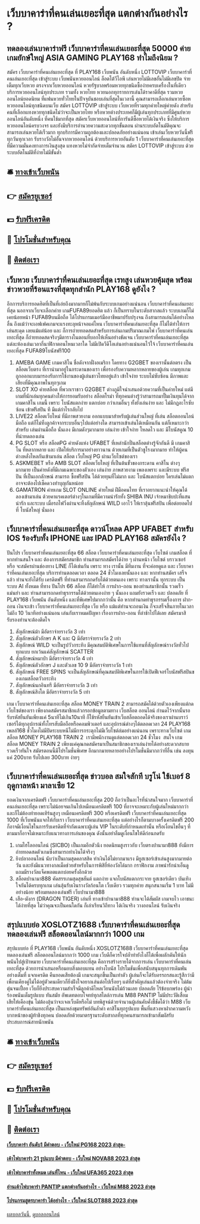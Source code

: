 # เว็บบาคาร่าที่คนเล่นเยอะที่สุด แตกต่างกันอย่างไร ?
## ทดลองเล่นบาคาร่าฟรี เว็บบาคาร่าที่คนเล่นเยอะที่สุด 50000 ค่ายเกมยักษ์ใหญ่ ASIA GAMING PLAY168 ทำไมถึงนิยม ?
สมัคร เว็บบาคาร่าที่คนเล่นเยอะที่สุด ที่ PLAY168 เว็บพนัน อันดับหนึ่ง LOTTOVIP เว็บบาคาร่าที่คนเล่นเยอะที่สุด เข้าสู่ระบบ เว็บพนันหวยออนไลน์ ล็อตโต้วีไอพี เล่นหวยไม่มีเลขอั้นไม่มีเลขปิด จ่ายเต็มทุกเว็บหวย ตรงจากเว็บหวยออนไลน์ หวยรัฐบาลพร้อมหวยทุกชนิดซื้อง่ายครบเครื่องในที่เดียว บริการหวยออนไลน์ทุกประเภท รวมทั้ง หวยไทย หวยนอกทุกรายการเล่นได้ราคาดีที่สุด รวมหวยออนไลน์ยอดนิยม ที่แฟนหวยทั่วไทยในปัจจุบันชอบเล่นที่สุดในเวลานี้ คุณสามารถเลือกเล่นหวยซื้อหหวยออนไลน์ทุกชนิดบนเว็บ สมัคร LOTTOVIP เข้าสู่ระบบ เว็บหวยที่รวมทุกค่ายใหญ่ค่ายดัง สำหรับคนที่เลือกแทงหวยทุกชนิดไม่ว่าจะเป็นหวยไทย หรือหวยต่างประเทศก็มีผู้เล่นทุกประเภทที่มีศูนย์หวยออนไลน์อันดับหนึ่ง ที่คนใช้มากที่สุด สมัครเว็บหวยออนไลน์ที่การันตีซื้อหวยได้เงินจริง ซึ่งให้บริการหวยออนไลน์ครบวงจร และยังมีบริการอำนวยความสะดวกทุกขั้นตอน ผ่านระบบอัตโนมัติคุณจะสามารถเล่นหวยได้เร็วมาก ทุกบริการมีความถูกต้องและปลอดภัยอย่างแน่นอน เข้าเล่นเว็บหวยวันนี้ฟรีทุกวันทุกเวลา รับรางวัลไม่อั้นจากหวยออนไลน์ ด้วยบริการหวยอันดับ 1 เว็บบาคาร่าที่คนเล่นเยอะที่สุด ที่มีความมั่นคงทางการเงินสูงสุด แทงหวยไม่จำกัดจ่ายเต็มจำนวน สมัคร LOTTOVIP เข้าสู่ระบบ ด้วยระบบอัตโนมัติที่ง่ายไม่มีขั้นต่ำ

## 🛎 [ทางเข้าเว็บพนัน](https://bit.ly/3SdLNi2)
## 👉 [สมัครยูเซอร์](https://bit.ly/3SdLNi2)
## 💵 [รับฟรีเครดิต](https://bit.ly/3dyRKHj)
## 👑 [โปรโมชั่นสำหรับคุณ](https://bit.ly/3dyRKHj)
## 📱 [ติดต่อเรา](https://bit.ly/3dyRKHj)

## เว็บหวย เว็บบาคาร่าที่คนเล่นเยอะที่สุด เรทสูง เล่นหวยคุ้มสุด พร้อมข่าวหวยที่ร้อนแรงที่สุดทุกสำนัก PLAY168 ดูยังไง ?
อีกการบริการยอดฮิตที่เป็นที่เอ่ยถึงมากมายก็ไม่พ้นกับระบบเกมอย่างแน่นอน เว็บบาคาร่าที่คนเล่นเยอะที่สุด นอกจากเว็บจะเลือกค่าย เกมFUFA89ยอดฮิต แล้ว ก็เป็นทราบในระดับสากลแล้ว ระบบเกมก็ไม่เคยน้อยหน้า FUFA89บนมือถือ ได้โปรแกรมเมอร์มืออาชีพมาปรับปรุงจน ถึงสามารถเล่นได้อย่างไหลลื่น ถึงแม้ว่าจะเอฟเฟคเกมจะแรงทะลุหน้าจอแค่ไหน เว็บบาคาร่าที่คนเล่นเยอะที่สุด ก็ไม่ได้ทำให้การเล่นสะดุด เลยแม้แต่น้อย และ ก็การถ่ายทอดสดสำหรับการเล่นเกมปริมาณเกมไพ่ เว็บบาคาร่าที่คนเล่นเยอะที่สุด ก็ถ่ายทอดสดจริงๆมีตารางในตอนที่บอกให้เห็นอย่างขัดเจน เว็บบาคาร่าที่คนเล่นเยอะที่สุด แต่ละห้องเล่นเวลากี่นาฬิกาตอนไหนเวลาใด ไม่มีเปิดวีดีโอเล่นอย่างแน่นอนไว้ใจ้ เว็บบาคาร่าที่คนเล่นเยอะที่สุด FUFA89โบนัสฟรี100
1. AMEBA GAME เกมคาสิโน ชื่อดังจากฝั่งอเมริกา โดยทาง G2GBET ของเรานั้นต่อตรง เป็น สล็อตเว็บตรง ที่เรานำมาอยู่ในกระดานของเรา เพื่อรองรับความหลากหลายของผู้เล่น เกมทุกเกมถูกออกแบบมารองรับการใช้งานของผู้เล่นชาวไทยอยู่แล้ว เข้าใจง่าย ระบบไม่ซับซ้อน มีภาพและเสียงที่มีคุณภาพในทุกๆเกม
2. SLOT XO ค่ายสล็อต ที่พวกเราชาว G2GBET ต่างภูมิใจนำเสนอด้วยความที่เป็นค่ายใหม่ แต่มีเกมที่นักเล่นทุกคนต่างให้การยอมรับอย่าง สล็อตโรม่า ที่ทุกคนต่างรู้ว่าสามารถมาปั๊มเงินทุนได้จาก เกมคาสิโน เกมนี้ เพราะ โบนัสแตกง่าย แตกบ่อย กว่าเกมอื่นๆ ทั้งยังเล่นง่าย และ ไม่มีกฏอะไรซับซ้อน เข้าฟรีสปิน ที มีแต่กำไรกลับไป
3. LIVE22 สล็อตเว็บใหม่ ที่มีภาพสวยงาม ออกแบบมาสำหรับผู้เล่นส่วนใหญ่ ที่เล่น สล็อตออนไลน์ มือถือ แต่ก็ไม่ทิ้งลูกค้าจากระบบอื่นๆไปแต่อย่างใด สามารถเข้าเล่นได้เหมือนกัน แต่ก็เหมาะกว่าสำหรับ เล่นผ่านมือถือ นั่นเอง มีเกมดังๆมากมาย เล่นง่าย เข้าใจง่าย โหลดไว และ มีโบนัสคูณ 10 ที่น่าทดลองเล่น
4. PG SLOT หรือ สล็อตPG ค่ายดังแห่ง UFABET ที่เหล่านักปั่นสล็อตต่างรู้จักกันดี มี เกมคาสิโน ที่หลากหลาย และ เปิดให้บริการมาอย่างยาวนาน ด้วยเกมที่เป็นตัวชูโรงมากมาย ทำให้ผู้คนต่างหลั่งไหลกันเข้ามาเล่น สล็อต เว็บใหญ่ PG ผ่านเว็บไซต์ของเรา
5. ASKMEBET หรือ AMB SLOT สล็อตเว็บใหญ่ ที่เป็นต้นขั้วของกระดาน คาสิโน ต่างๆมากมาย เป็นค่ายดังที่มีเกมเฉพาะของตัวเอง เล่นง่าย ภาพสวยงาม เพลงเพราะ และมีระบบ ฟรีสปิน ที่เป็นเอกลักษณ์ สามารถ ซื้อฟรีสปิน ได้ด้วยทุนที่ไม่มาก และ โบนัสแตกบ่อย ใครเล่นไม่แตก อาจจะต้องไปเช็คดวงทำบุญกันหน่อย
6. GAMATRON ค่ายเกม SLOT ONLINE ค่ายใหม่ ฝีมือคนไทย ที่เราอยากแนะนำให้คุณได้ลองเข้ามาเล่น ด้วยคาแรคเตอร์ต่างๆในเกมที่มีความน่ารักทั้ง SHIBA INU เจ้าหมาชิบปะที่แสนน่ารัก และระบบ เมื่อรถไฟวิ่งผ่านจะทิ้งสัญลักษณ์ WILD เอาไว้ ให้เราลุ้นฟรีสปิน เพื่อต่อยอดไปที่ โบนัสใหญ่ นั่นเอง

## เว็บบาคาร่าที่คนเล่นเยอะที่สุด ดาวน์โหลด APP UFABET สำหรับ IOS ร้องรับทั้ง IPHONE และ IPAD PLAY168 สมัครยังไง ?
ปันโปร เว็บบาคาร่าที่คนเล่นเยอะที่สุด 66 สล็อต เว็บบาคาร่าที่คนเล่นเยอะที่สุด เว็บไซต์ เกมสล็อต ที่หากท่านสนใจ และ ต้องการสมัครสมาชิก ท่านสามารถสมัครได้ง่าย ๆ ผ่านหน้า เว็บไซต์ บราวเซอร์ หรือ จะสมัครผ่านช่องทาง LINE ก็ได้เช่นกัน เพราะ ทาง เรานั้น มีทีมงาน ที่จะค่อยดูแล และ เว็บบาคาร่าที่คนเล่นเยอะที่สุด บริการท่านตลอดเวลา ตลอด 24 ชั่วโมงเลยนั้นเอง และ หากท่านสมัคร เสร็จแล้ว ท่านจะยังได้รับ เครดิตฟรี ที่ท่านสามารถกดรับได้ด้วยตนเอง เพราะ ทางเรานั้น ทุกระบบ เป็น ระบบ AI ทั้งหมด ที่ทาง ปันโปร 66 สล็อต ก็ได้ทำให้ การฝาก-ถอน ของท่านสมาชิกนั้น รวดเร็ว แม่นยำ และ ท่านสามารถกดทำธุรกรรมได้ด้วยตนเองง่าย ๆ นั้นเอง แถมยังรวดเร็ว และ ปลอดภัย ที่ PLAY168 เว็บพนัน อันดับหนึ่ง และที่พิเศษไปมากกว่านั้น คือ หากท่านกดทำธุรกรรมเรื่องการ ฝาก-ถอน เงินจะเข้า เว็บบาคาร่าที่คนเล่นเยอะที่สุด เว็บ หรือ แม้แต่ท่านจะถอนเงิน ก็จะเสร็จสิ้นภายในเวลาไม่ถึง 10 วินาทีอย่างแน่นอน เล่นกับเราหมดปัญหา เรื่องการฝาก-ถอน ที่ล่าช้าไปได้เลย สมัครมาสิ รับรองท่านจะต้องติดใจ
1. สัญลักษณ์ม้า มีอัตราจ่ายรางวัล 3 เท่า
2. สัญลักษณ์ตัวอักษร A K และ Q มีอัตราจ่ายรางวัล 2 เท่า
3. สัญลักษณ์ WILD จะเป็นรูปวัวกระทิง มีคุณสมบัติพิเศษในการใช้แทนที่สัญลักษณ์รางวัลทั่วไปทุกแบบ ยกเว้นแค่สัญลักษณ์ SCATTER
4. สัญลักษณ์หมาป่า มีอัตราจ่ายรางวัล 4 เท่า
5. สัญลักษณ์ตัวอักษร J และตัวเลข 10 9 มีอัตราจ่ายรางวัล 1 เท่า
6. สัญลักษณ์ FREE SPINS จะเป็นสัญลักษณ์ที่คุณสมบัติพิเศษในการใช้เปิดฟีเจอร์โบนัสฟรีสปินของเกมสล็อตวัวกระทิง
7. สัญลักษณ์นกอินทรี มีอัตราจ่ายรางวัล 3 เท่า
8. สัญลักษณ์สิงโต มีอัตราจ่ายรางวัล 5 เท่า

เกม เว็บบาคาร่าที่คนเล่นเยอะที่สุด สล็อต MONEY TRAIN 2 สามารถสมัคได้ด้วยตัวเองเพียงแต่กดเว็บไซต์ของเรา เพียงกดสมัครสมาชิกแล้วกรอกข้อมูลตามทาง เว็บสล็อต ออนไลน์ กำนดไว้จากนั้นรอรับรหัสยืนยันเพียงแค่ 5นาทีไม่เกิน10นาที ก็ใช้รหัสยืนยันเข้าเว็บสล็อตถอดได้จริงของเราผ่านบราว์เซอร์ได้ทุกอุปกรณ์ทั้งโทรสับมือถือหรือคอมพิวเตอร์ และอุปกรณ์ต่างๆได้ตลอดเวลา 24 PLAY168 เพลล์168 ชั่วโมงไม่มีปิดระบบหนีไม่มีการกระตุกไม่มีเว็บไซต์ล่มอย่างแน่นอน เพราะทางเว็บไซต์ เกม สล็อต MONEY PLAY168 TRAIN 2  เรามีพนักงานดูแล่ตลอดเวลา 24 ชั่วโมง  สนใจ เกม สล็อต MONEY TRAIN 2 เพียงแค่คุณกดสมัครมาเป็นสมาชิกของเราเล่นง่ายได้อย่างสะดวกสบายรวดเร็วทันใจ สมัตรตอนนี้มีโปรโมชั่นพิเศษ อีกมากมายหลายอย่างโปรโมชั่นมีมากกว่าที่อื่น เช่น ลงทุนแค่ 200บาท รับไปเลย 300บาท ง่ายๆ

## เว็บบาคาร่าที่คนเล่นเยอะที่สุด ข่าวบอล สมใจสักที บรูโน่ ใช้เบอร์ 8 ฤดูกาลหน้า มาลาเซีย 12
ยอดเงินจากเครดิตฟรี เว็บบาคาร่าที่คนเล่นเยอะที่สุด 200 ถือว่าเป็นอะไรที่น่าสนใจมาก เว็บบาคาร่าที่คนเล่นเยอะที่สุด เพราะไม่น้อยจนเกินไปเหมือนเครดิตฟรี 100 ที่อาจจะเหมาะกับผู้เล่นใหม่มากกว่า และก็ไม่ต้องทำยอดเทิร์นสูงๆ เหมือนเครดิตฟรี 300 หรือเครดิตฟรี เว็บบาคาร่าที่คนเล่นเยอะที่สุด 1000 ที่เว็บพนันแจกให้กับเรา เว็บบาคาร่าที่คนเล่นเยอะที่สุด แต่อย่างไรก็ตามบางครั้งเครดิตฟรี 200 ก็อาจมีเงื่อนไขในการรับเครดิตที่จำกัดเฉพาะผู้เล่น VIP ในระดับที่กำหนดเท่านั้น หรือเงื่อนไขอื่นๆ ที่ตามมาก็อาจไม่เหมาะกับแนวทางการเล่นของคุณ ดังนั้นอย่าลืมดูเงื่อนไขให้ดีก่อนกดรับ
1. เกมไฮโลออนไลน์ (SICBO) เป็นเกมอีกตัวนึง ยอดนิยมสูงราวกับ เว็บตรงปานามา888 ยังมีการถ่ายทอดสดตัวเกมซึ่งสามารถทำเงินได้จริงๆ
2. ยิงปลาออนไลน์ นับว่าเป็นเกมสุดคลาสสิค ทำเงินได้ไม่ยากมาแรง มียูสเซอร์เข้าเล่นสูงมากมายต่อวัน และยังมีแนวทางกลเม็ดช่วยสำหรับในการพิสิยี่ห้องวัลได้มาก กราฟิกงาม ภาพน่ารักน่าเอ็นดู แถมมีรางวัลแจ็คพอตแตกบ่อยครั้งอีกด้วย
3. สล็อตปานามา888 คัดสรรเกมสุดสุขสันต์ แตกง่าย แจกโบนัสแตกกระจาย ยูสเซอร์เดียว บันเทิงใจกันได้ครบทุกเกม เล่นลุ้นรับเงินรางวัลก้อนโต เว็บเดียว รวมทุกค่าย สนุกสนานเริ่ม 1 บาท ไม่มีอย่างน้อย พร้อมทดลองเล่นฟรี เว็บปานามา888
4. เสือ-มังกร (DRAGON TIGER) เล่นที่ ทางเข้าปานามา888 ท่านจะได้สัมผัส เกมจบไว เอาชนะได้ง่ายที่สุด ไม่ว่าคุณจะเป็นคนใดกัน ก็เล่าเรียนวิถีทาง ได้เงินจริง วางออนไลน์ รับเงินจริง

## สรุปแบบย่อ XOSLOTZ1688 เว็บบาคาร่าที่คนเล่นเยอะที่สุด ทดลองเล่นฟรี สล็อตออนไลน์มากกว่า 1000 เกม
สรุปแบบย่อ ที่ PLAY168 เว็บพนัน อันดับหนึ่ง XOSLOTZ1688 เว็บบาคาร่าที่คนเล่นเยอะที่สุด ทดลองเล่นฟรี สล็อตออนไลน์มากกว่า 1000 เกม เว็บดีก็ควรใจปล้ำทำยังไงก็ได้เพื่อผลักดันให้นักพนันไปสู่เป้าหมาย เว็บบาคาร่าที่คนเล่นเยอะที่สุด คือการสร้างรายได้จากการเล่น เว็บบาคาร่าที่คนเล่นเยอะที่สุด ด้วยการนำเสนอหรือมอบสิ่งตอบแทน อย่างโบนัส โปรโมชันเพื่อสนับสนุนทุกการเดิมพันอย่างเต็มที่ แจกเครดิต คืนยอดเสียต้องมี เกมจะสนุกขึ้นเป็นเท่าตัว ผู้เล่นก็จะได้รับอรรถรสและรู้สึกว่ามีเพื่อนเคียงคู่ไม่ได้อยู่ตัวคนเดียวก็ยิ่งฝังใจอยากเล่นต่อไปเรื่อยๆ แต่ที่สำคัญเล่นแล้วต้องจ่ายจริง ไม่ต้มตุ๋นจนเปื่อย เว็บก็ยิ่งประสบความสำเร็จมีลูกค้าดีไหลเวียนนับไม่ถ้วนเลย
ปลอดภัย ไร้ข้อบกพร่อง ผู้นำร่องพนันเต็มรูปแบบ ทันสมัย อัพเดทตอบโจทย์ทุกสไตล์การเล่น M88 PANTIP ไม่มีประวัติเสื่อมเสียให้เคืองขุ่น ไม่ต้องลุ้นว่าจะเจอเว็บดีหรือไม่ บทพิสูจน์ด้วยจำนวนผู้เล่นคับคั่งชี้ชัดได้ว่า M88 เว็บบาคาร่าที่คนเล่นเยอะที่สุด เป็นแหล่งขุมทรัพย์อันล้ำค่า คาสิโนทุกรูปแบบ พื้นที่แสวงหาฝากความหวังบากหน้าของผู้ท้าชิงทุกคน ปลอดภัยด้วยมาตรฐานระดับสากลที่ทุกคนสามารถเข้ามาสัมผัสรับประสบการณ์สายนักพนัน

## 🛎 [ทางเข้าเว็บพนัน](https://bit.ly/3SdLNi2)
## 👉 [สมัครยูเซอร์](https://bit.ly/3SdLNi2)
## 💵 [รับฟรีเครดิต](https://bit.ly/3dyRKHj)
## 👑 [โปรโมชั่นสำหรับคุณ](https://bit.ly/3dyRKHj)
## 📱 [ติดต่อเรา](https://bit.ly/3dyRKHj)

#### [เว็บบาคาร่า อันดับ1 มีคำตอบ - เว็บใหม่ PG168 2023 ล่าสุด-](https://atom.io/themes/เว็บบาคาร่า%20อันดับ1%20มีคำตอบ%20-%20เว็บใหม่%20pg168%202023%20ล่าสุด-)
#### [เค้าไพ่บาคาร่า 21 รูปแบบ มีคำตอบ - เว็บใหม่ NOVA88 2023 ล่าสุด](https://atom.io/themes/เค้าไพ่บาคาร่า%2021%20รูปแบบ%20มีคำตอบ%20-%20เว็บใหม่%20nova88%202023%20ล่าสุด)
#### [เค้าไพ่บาคาร่าทั้งหมด เล่นที่ไหน - เว็บใหม่ UFA365 2023 ล่าสุด](https://atom.io/themes/เค้าไพ่บาคาร่าทั้งหมด%20เล่นที่ไหน%20-%20เว็บใหม่%20ufa365%202023%20ล่าสุด)
#### [อ่านเค้าไพ่บาคาร่า PANTIP แตกต่างกันอย่างไร - เว็บใหม่ M88 2023 ล่าสุด](https://atom.io/themes/อ่านเค้าไพ่บาคาร่า%20pantip%20แตกต่างกันอย่างไร%20-%20เว็บใหม่%20m88%202023%20ล่าสุด)
#### [โปรแกรมสูตรบาคาร่า ได้อย่างไร - เว็บใหม่ SLOT888 2023 ล่าสุด](https://atom.io/themes/โปรแกรมสูตรบาคาร่า%20ได้อย่างไร%20-%20เว็บใหม่%20slot888%202023%20ล่าสุด)

[ผลบอลวันนี้](https://siamsport.tv "ผลบอลวันนี้"), [ดูบอลออนไลน์](https://siamsport.tv/ดูบอลสด "ดูบอลออนไลน์")